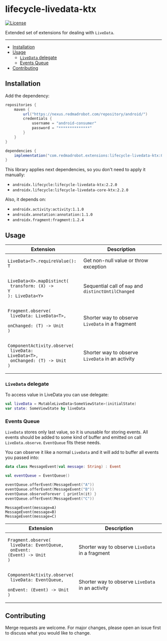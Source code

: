 # lifecycle-livedata-ktx <GitLab path="rmr_android/ktx/tree/master/lifecycle-livedata-ktx"/>
[![License](https://img.shields.io/badge/license-MIT-green)][license]

Extended set of extensions for dealing with `LiveData`.

---
<!-- START doctoc generated TOC please keep comment here to allow auto update -->
<!-- DON'T EDIT THIS SECTION, INSTEAD RE-RUN doctoc TO UPDATE -->


- [Installation](#installation)
- [Usage](#usage)
  - [`LiveData` delegate](#livedata-delegate)
  - [Events Queue](#events-queue)
- [Contributing](#contributing)

<!-- END doctoc generated TOC please keep comment here to allow auto update -->

## Installation

Add the dependency:
```groovy
repositories {
    maven {
        url("https://nexus.redmadrobot.com/repository/android/")
        credentials {
            username = "android-consumer"
            password = "**************"
        }
    }
}

dependencies {
    implementation("com.redmadrobot.extensions:lifecycle-livedata-ktx:0.1")
}
```

This library applies next dependencies, so you don't need to apply it manually:
- `androidx.lifecycle:lifecycle-livedata-ktx:2.2.0`
- `androidx.lifecycle:lifecycle-livedata-core-ktx:2.2.0`

Also, it depends on:
- `androidx.activity:activity:1.1.0`
- `androidx.annotation:annotation:1.1.0`
- `androidx.fragment:fragment:1.2.4`

## Usage

| Extension | Description |
|-----------|-------------|
| <pre><code>LiveData\<T>.requireValue(): T</code></pre> | Get non-null value or throw exception |
| <pre><code>LiveData\<X>.mapDistinct(<br>    transform: (X) -> Y<br>): LiveData\<Y></code></pre> | Sequential call of `map` and `distinctUntilChanged` |
| <pre><code>Fragment.observe(<br>    liveData: LiveData\<T>,<br>    onChanged: (T) -> Unit<br>)</code></pre> | Shorter way to observe `LiveData` in a fragment |
| <pre><code>ComponentActivity.observe(<br>    liveData: LiveData\<T>,<br>    onChanged: (T) -> Unit<br>)</code></pre> | Shorter way to observe `LiveData` in an activity |

### `LiveData` delegate

To access value in LiveData you can use delegate:
```kotlin
val liveData = MutableLiveData<SomeViewState>(initialState)
var state: SomeViewState by liveData
```

### Events Queue

`LiveData` stores only last value, so it is unusable for storing events.
All events should be added to some kind of buffer and emitted on call `LiveData.observe`.
`EventQueue` fits these needs.

You can observe it like a normal `LiveData` and it will add to buffer all events you passed into:
```kotlin
data class MessageEvent(val message: String) : Event

val eventQueue = EventQueue()

eventQueue.offerEvent(MessageEvent("A"))
eventQueue.offerEvent(MessageEvent("B"))
eventQueue.observeForever { println(it) }
eventQueue.offerEvent(MessageEvent("C"))
```
```
MessageEvent(message=A)
MessageEvent(message=B)
MessageEvent(message=C)
```

| Extension | Description |
|-----------|-------------|
| <pre><code>Fragment.observe(<br>    liveData: EventQueue,<br>    onEvent: (Event) -> Unit<br>)</code></pre> | Shorter way to observe `LiveData` in a fragment |
| <pre><code>ComponentActivity.observe(<br>    liveData: EventQueue,<br>    onEvent: (Event) -> Unit<br>)</code></pre> | Shorter way to observe `LiveData` in an activity |

## Contributing

Merge requests are welcome.
For major changes, please open an issue first to discuss what you would like to change.

[license]: https://git.redmadrobot.com/android-research/knowledge/blob/master/LICENSE
